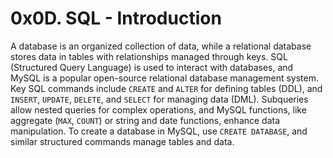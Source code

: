 # 0x0D. SQL - Introduction

A database is an organized collection of data, while a relational database 
stores data in tables with relationships managed through keys. SQL (Structured
 Query Language) is used to interact with databases, and MySQL is a popular 
open-source relational database management system. Key SQL commands include 
`CREATE` and `ALTER` for defining tables (DDL), and `INSERT`, `UPDATE`, 
`DELETE`, and `SELECT` for managing data (DML). Subqueries allow nested queries
 for complex operations, and MySQL functions, like aggregate (`MAX`, `COUNT`) 
or string and date functions, enhance data manipulation. To create a database 
in MySQL, use `CREATE DATABASE`, and similar structured commands manage tables
and data.

